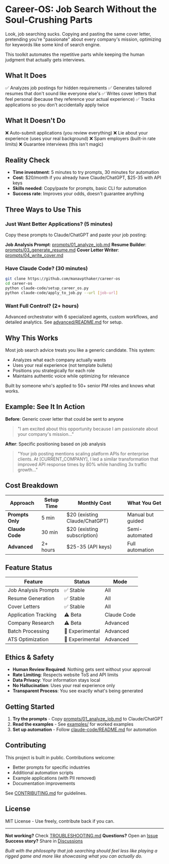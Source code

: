 # Career-OS: Job Search Without the Soul-Crushing Parts

Look, job searching sucks. Copying and pasting the same cover letter, pretending you're "passionate" about every company's mission, optimizing for keywords like some kind of search engine.

This toolkit automates the repetitive parts while keeping the human judgment that actually gets interviews.

## What It Does
✅ Analyzes job postings for hidden requirements
✅ Generates tailored resumes that don't sound like everyone else's
✅ Writes cover letters that feel personal (because they reference your actual experience)
✅ Tracks applications so you don't accidentally apply twice

## What It Doesn't Do
❌ Auto-submit applications (you review everything)
❌ Lie about your experience (uses your real background)
❌ Spam employers (built-in rate limits)
❌ Guarantee interviews (this isn't magic)

## Reality Check
- **Time investment**: 5 minutes to try prompts, 30 minutes for automation
- **Cost**: $20/month if you already have Claude/ChatGPT, $25-35 with API keys
- **Skills needed**: Copy/paste for prompts, basic CLI for automation
- **Success rate**: Improves your odds, doesn't guarantee anything

## Three Ways to Use This

### Just Want Better Applications? (5 minutes)
Copy these prompts to Claude/ChatGPT and paste your job posting:

**Job Analysis Prompt**: [prompts/01_analyze_job.md](prompts/01_analyze_job.md)
**Resume Builder**: [prompts/03_generate_resume.md](prompts/03_generate_resume.md)
**Cover Letter Writer**: [prompts/04_write_cover.md](prompts/04_write_cover.md)

### Have Claude Code? (30 minutes)
```bash
git clone https://github.com/manavpthaker/career-os
cd career-os
python claude-code/setup_career_os.py
python claude-code/apply_to_job.py --url [job-url]
```

### Want Full Control? (2+ hours)
Advanced orchestrator with 6 specialized agents, custom workflows, and detailed analytics.
See [advanced/README.md](advanced/README.md) for setup.

## Why This Works
Most job search advice treats you like a generic candidate. This system:
- Analyzes what each company actually wants
- Uses your real experience (not template bullets)
- Positions you strategically for each role
- Maintains authentic voice while optimizing for relevance

Built by someone who's applied to 50+ senior PM roles and knows what works.

## Example: See It In Action

**Before**: Generic cover letter that could be sent to anyone
> "I am excited about this opportunity because I am passionate about your company's mission..."

**After**: Specific positioning based on job analysis
> "Your job posting mentions scaling platform APIs for enterprise clients. At [CURRENT_COMPANY], I led a similar transformation that improved API response times by 80% while handling 3x traffic growth..."

## Cost Breakdown

| Approach | Setup Time | Monthly Cost | What You Get |
|----------|------------|--------------|--------------|
| **Prompts Only** | 5 min | $20 (existing Claude/ChatGPT) | Manual but guided |
| **Claude Code** | 30 min | $20 (existing subscription) | Semi-automated |
| **Advanced** | 2+ hours | $25-35 (API keys) | Full automation |

## Feature Status

| Feature | Status | Mode |
|---------|--------|------|
| Job Analysis Prompts | ✅ Stable | All |
| Resume Generation | ✅ Stable | All |
| Cover Letters | ✅ Stable | All |
| Application Tracking | ⚠️ Beta | Claude Code |
| Company Research | ⚠️ Beta | Advanced |
| Batch Processing | 🧪 Experimental | Advanced |
| ATS Optimization | 🧪 Experimental | Advanced |

## Ethics & Safety

- **Human Review Required**: Nothing gets sent without your approval
- **Rate Limiting**: Respects website ToS and API limits
- **Data Privacy**: Your information stays local
- **No Hallucination**: Uses your real experience only
- **Transparent Process**: You see exactly what's being generated

## Getting Started

1. **Try the prompts** - Copy [prompts/01_analyze_job.md](prompts/01_analyze_job.md) to Claude/ChatGPT
2. **Read the examples** - See [examples/](examples/) for worked examples
3. **Set up automation** - Follow [claude-code/README.md](claude-code/README.md) for automation

## Contributing

This project is built in public. Contributions welcome:
- Better prompts for specific industries
- Additional automation scripts
- Example applications (with PII removed)
- Documentation improvements

See [CONTRIBUTING.md](CONTRIBUTING.md) for guidelines.

## License

MIT License - Use freely, contribute back if you can.

---

**Not working?** Check [TROUBLESHOOTING.md](TROUBLESHOOTING.md)
**Questions?** Open an [Issue](https://github.com/yourusername/career-os/issues)
**Success story?** Share in [Discussions](https://github.com/yourusername/career-os/discussions)

*Built with the philosophy that job searching should feel less like playing a rigged game and more like showcasing what you can actually do.*